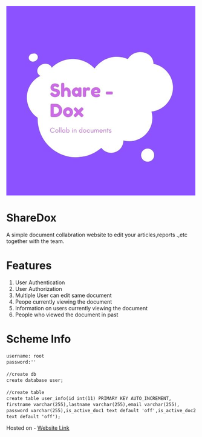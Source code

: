 ![Logo](https://raw.githubusercontent.com/nikitadabral/ShareDox/master/ShareDoxLOGO.jpg )
                                                                                                     
# ShareDox
A simple document collabration website to edit your articles,reports .,etc together with the team.

# Features
1. User Authentication
2. User Authorization
3. Multiple User can edit same document
4. Peope currently viewing the document
5. Information on users currently viewing the document
6. People who viewed the document in past

# Scheme Info
```mysql
username: root
password:''

//create db
create database user;

//create table
create table user_info(id int(11) PRIMARY KEY AUTO_INCREMENT,
firstname varchar(255),lastname varchar(255),email varchar(255),
password varchar(255),is_active_doc1 text default 'off',is_active_doc2 text default 'off');
```


Hosted on - [Website Link](https://www.google.com)
